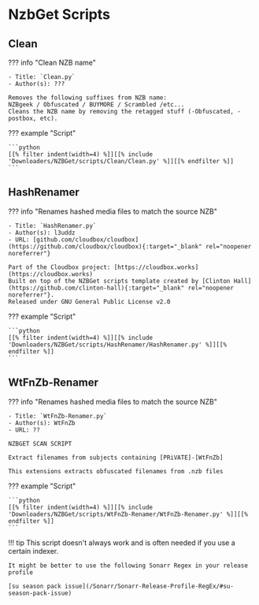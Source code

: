 # NzbGet Scripts

## Clean

??? info "Clean NZB name"

    - Title: `Clean.py`
    - Author(s): ???

    Removes the following suffixes from NZB name:
    NZBgeek / Obfuscated / BUYMORE / Scrambled /etc...
    Cleans the NZB name by removing the retagged stuff (-Obfuscated, -postbox, etc).

??? example "Script"

    ```python
    [[% filter indent(width=4) %]][[% include 'Downloaders/NZBGet/scripts/Clean/Clean.py' %]][[% endfilter %]]
    ```

## HashRenamer

??? info "Renames hashed media files to match the source NZB"

    - Title: `HashRenamer.py`
    - Author(s): l3uddz
    - URL: [github.com/cloudbox/cloudbox](https://github.com/cloudbox/cloudbox){:target="_blank" rel="noopener noreferrer"}

    Part of the Cloudbox project: [https://cloudbox.works](https://cloudbox.works)
    Built on top of the NZBGet scripts template created by [Clinton Hall](https://github.com/clinton-hall){:target="_blank" rel="noopener noreferrer"}.
    Released under GNU General Public License v2.0

??? example "Script"

    ```python
    [[% filter indent(width=4) %]][[% include 'Downloaders/NZBGet/scripts/HashRenamer/HashRenamer.py' %]][[% endfilter %]]
    ```

## WtFnZb-Renamer

??? info "Renames hashed media files to match the source NZB"

    - Title: `WtFnZb-Renamer.py`
    - Author(s): WtFnZb
    - URL: ??

    NZBGET SCAN SCRIPT

    Extract filenames from subjects containing [PRiVATE]-[WtFnZb]

    This extensions extracts obfuscated filenames from .nzb files

??? example "Script"

    ```python
    [[% filter indent(width=4) %]][[% include 'Downloaders/NZBGet/scripts/WtFnZb-Renamer/WtFnZb-Renamer.py' %]][[% endfilter %]]
    ```

!!! tip
    This script doesn't always work and is often needed if you use a certain indexer.

    It might be better to use the following Sonarr Regex in your release profile

    [su season pack issue](/Sonarr/Sonarr-Release-Profile-RegEx/#su-season-pack-issue)
